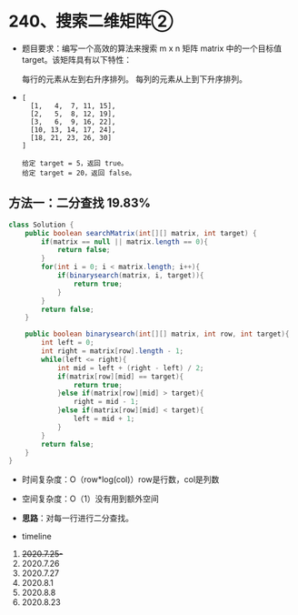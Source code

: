 # 240、搜索二维矩阵②

- 题目要求：编写一个高效的算法来搜索 m x n 矩阵 matrix 中的一个目标值 target。该矩阵具有以下特性：

  每行的元素从左到右升序排列。
  每列的元素从上到下升序排列。

- ```
  [
    [1,   4,  7, 11, 15],
    [2,   5,  8, 12, 19],
    [3,   6,  9, 16, 22],
    [10, 13, 14, 17, 24],
    [18, 21, 23, 26, 30]
  ]
  
  给定 target = 5，返回 true。
  给定 target = 20，返回 false。
  ```



## 方法一：二分查找 19.83%

```java
class Solution {
    public boolean searchMatrix(int[][] matrix, int target) {
        if(matrix == null || matrix.length == 0){
            return false;
        }
        for(int i = 0; i < matrix.length; i++){
            if(binarysearch(matrix, i, target)){
                return true;
            }
        }
        return false;
    }

    public boolean binarysearch(int[][] matrix, int row, int target){
        int left = 0;
        int right = matrix[row].length - 1;
        while(left <= right){
            int mid = left + (right - left) / 2;
            if(matrix[row][mid] == target){
                return true;
            }else if(matrix[row][mid] > target){
                right = mid - 1;
            }else if(matrix[row][mid] < target){
                left = mid + 1;
            }
        }
        return false;
    }
}
```

- 时间复杂度：O（row*log(col)）row是行数，col是列数
- 空间复杂度：O（1）没有用到额外空间
- **思路**：对每一行进行二分查找。





- timeline

1. ~~2020.7.25-~~
2. 2020.7.26
3. 2020.7.27
4. 2020.8.1
5. 2020.8.8
6. 2020.8.23
